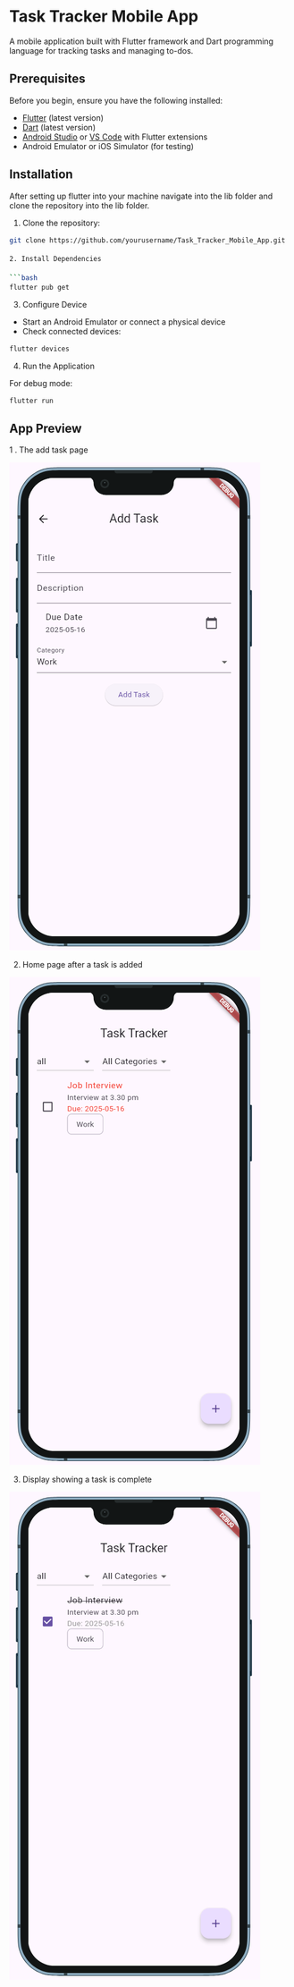 # Task Tracker Mobile App

A mobile application built with Flutter framework and Dart programming language for tracking tasks and managing to-dos.

## Prerequisites

Before you begin, ensure you have the following installed:
- [Flutter](https://flutter.dev/docs/get-started/install) (latest version)
- [Dart](https://dart.dev/get-dart) (latest version)
- [Android Studio](https://developer.android.com/studio) or [VS Code](https://code.visualstudio.com/) with Flutter extensions
- Android Emulator or iOS Simulator (for testing)

## Installation

After setting up flutter into your machine navigate into the lib folder and clone the repository into the lib folder.

1. Clone the repository:
```bash
git clone https://github.com/yourusername/Task_Tracker_Mobile_App.git

2. Install Dependencies 

```bash
flutter pub get
```

3. Configure Device

- Start an Android Emulator or connect a physical device
- Check connected devices:
```bash
flutter devices
```
4. Run the Application

For debug mode:
```bash
flutter run 
```

## App Preview

1 . The add task page

![IMG](img/Add_task_page.png)

2.  Home page after a task is added

![IMG](img/Home_page_after_adding_task.png)

3. Display showing a task is complete

![IMG](img/check_complete_task.png)